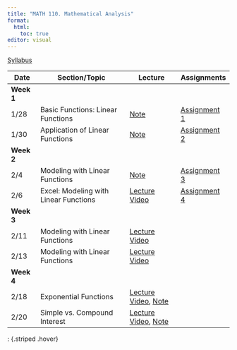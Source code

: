 ```yaml
---
title: "MATH 110. Mathematical Analysis"
format: 
  html:
    toc: true
editor: visual
---
```





[Syllabus](../syllabus.html)

| Date | Section/Topic | Lecture | Assignments |
|------------------|------------------|------------------|-------------------|
| **Week 1** |  |  |  |
| 1/28 | Basic Functions: Linear Functions | [Note](notes/note1.pdf) | [Assignment 1](notes/note1.pdf) |
| 1/30       | Application of Linear Functions              |    [Note](notes/note2.pdf)   |    [Assignment 2](assignment2.html)         |
| **Week 2** |  |  |  |
| 2/4       | Modeling with Linear Functions              |    [Note](notes/note3.pdf)   |    [Assignment 3](notes/note3.pdf)         |
| 2/6       | Excel: Modeling with Linear Functions              |    [Lecture Video](https://bryant.hosted.panopto.com/Panopto/Pages/Viewer.aspx?id=d08c6b7b-e10d-43ea-a96c-b27c014ed5bc)   |    [Assignment 4](notes/assignment4.pdf)         |
| **Week 3** |  |  |  |
| 2/11       | Modeling with Linear Functions              |    [Lecture Video](https://bryant.hosted.panopto.com/Panopto/Pages/Viewer.aspx?id=886be002-5e77-4643-b811-b281015b4d23)   |            |
| 2/13       | Modeling with Linear Functions              |    [Lecture Video](https://bryant.hosted.panopto.com/Panopto/Pages/Viewer.aspx?id=886be002-5e77-4643-b811-b281015b4d23)   |            |
| **Week 4** |  |  |  |
| 2/18       | Exponential Functions              |    [Lecture Video](https://bryant.hosted.panopto.com/Panopto/Pages/Viewer.aspx?id=89c6783d-a9d0-4c1c-b7da-b288009a54d0), [Note](notes/note4.pdf)   |           |
| 2/20       | Simple vs. Compound Interest              |    [Lecture Video](https://bryant.hosted.panopto.com/Panopto/Pages/Viewer.aspx?id=3ee4ec35-e73b-4637-900f-b28a0153f6a8), [Note](notes/note5.pdf)   |           |
: {.striped .hover}

